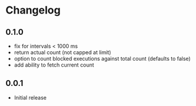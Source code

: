 # Changelog

## 0.1.0

* fix for intervals < 1000 ms
* return actual count (not capped at limit)
* option to count blocked executions against total count (defaults to false)
* add ability to fetch current count

## 0.0.1

* Initial release